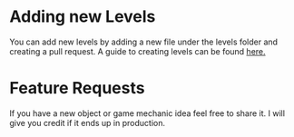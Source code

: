 # Adding new Levels
You can add new levels by adding a new file under the levels folder and creating a pull request. A guide to creating levels can be found [here.](docs/level0.md)

# Feature Requests
If you have a new object or game mechanic idea feel free to share it. I will give you credit if it ends up in production.